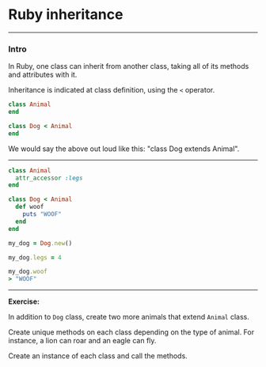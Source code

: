 
# Ruby inheritance

---


### Intro

In Ruby, one class can inherit from another class, taking all of its methods and attributes with it.

Inheritance is indicated at class definition, using the `<` operator.

```ruby
class Animal
end

class Dog < Animal
end
```

We would say the above out loud like this: "class Dog extends Animal".


---


```ruby
class Animal
  attr_accessor :legs
end

class Dog < Animal
  def woof
    puts "WOOF"
  end
end

my_dog = Dog.new()

my_dog.legs = 4

my_dog.woof
> "WOOF"
```


---


**Exercise:**

In addition to `Dog` class, create two more animals that extend `Animal` class.

Create unique methods on each class depending on the type of animal. For instance, a lion can roar and an eagle can fly.

Create an instance of each class and call the methods.
















#
